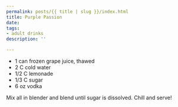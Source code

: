 ```yaml
---
permalink: posts/{{ title | slug }}/index.html
title: Purple Passion
date: 
tags:
- adult drinks
description: ''

---
```

* 1 can frozen grape juice, thawed
* 2 C cold water
* 1/2 C lemonade
* 1/3 C sugar
* 6 oz vodka

Mix all in blender and blend until sugar is dissolved. Chill and serve! 